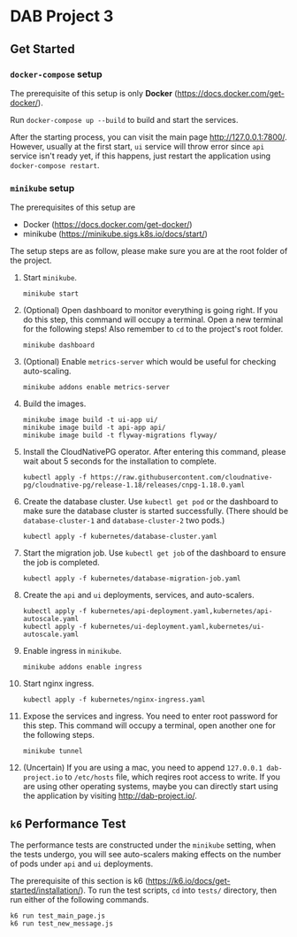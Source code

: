 # DAB Project 3

## Get Started

### `docker-compose` setup

The prerequisite of this setup is only **Docker** (https://docs.docker.com/get-docker/).

Run `docker-compose up --build` to build and start the services.

After the starting process, you can visit the main page http://127.0.0.1:7800/. However, usually at the first start, `ui` service will throw error since `api` service isn't ready yet, if this happens, just restart the application using `docker-compose restart`.

### `minikube` setup

The prerequisites of this setup are
- Docker (https://docs.docker.com/get-docker/)
- minikube (https://minikube.sigs.k8s.io/docs/start/)

The setup steps are as follow, please make sure you are at the root folder of the project.
1. Start `minikube`.
   ```
   minikube start
   ```
2. (Optional) Open dashboard to monitor everything is going right. If you do this step, this command will occupy a terminal. Open a new terminal for the following steps! Also remember to `cd` to the project's root folder.
   ```
   minikube dashboard
   ```
3. (Optional) Enable `metrics-server` which would be useful for checking auto-scaling.
   ```
   minikube addons enable metrics-server
   ```
4. Build the images.
   ```
   minikube image build -t ui-app ui/
   minikube image build -t api-app api/
   minikube image build -t flyway-migrations flyway/
   ```
5. Install the CloudNativePG operator. After entering this command, please wait about 5 seconds for the installation to complete.
   ```
   kubectl apply -f https://raw.githubusercontent.com/cloudnative-pg/cloudnative-pg/release-1.18/releases/cnpg-1.18.0.yaml
   ```
6. Create the database cluster. Use `kubectl get pod` or the dashboard to make sure the database cluster is started successfully. (There should be `database-cluster-1` and `database-cluster-2` two pods.)
   ```
   kubectl apply -f kubernetes/database-cluster.yaml
   ```
7. Start the migration job. Use `kubectl get job` of the dashboard to ensure the job is completed.
   ```
   kubectl apply -f kubernetes/database-migration-job.yaml
   ```
8. Create the `api` and `ui` deployments, services, and auto-scalers.
   ```
   kubectl apply -f kubernetes/api-deployment.yaml,kubernetes/api-autoscale.yaml
   kubectl apply -f kubernetes/ui-deployment.yaml,kubernetes/ui-autoscale.yaml
   ```
9. Enable ingress in `minikube`.
   ```
   minikube addons enable ingress
   ```
10. Start nginx ingress.
    ```
    kubectl apply -f kubernetes/nginx-ingress.yaml
    ```
11. Expose the services and ingress. You need to enter root password for this step. This command will occupy a terminal, open another one for the following steps.
    ```
    minikube tunnel
    ```
12. (Uncertain) If you are using a mac, you need to append `127.0.0.1 dab-project.io` to `/etc/hosts` file, which reqires root access to write. If you are using other operating systems, maybe you can directly start using the application by visiting http://dab-project.io/.

## `k6` Performance Test

The performance tests are constructed under the `minikube` setting, when the tests undergo, you will see auto-scalers making effects on the number of pods under `api` and `ui` deployments.

The prerequisite of this section is k6 (https://k6.io/docs/get-started/installation/). To run the test scripts, `cd` into `tests/` directory, then run either of the following commands.

```
k6 run test_main_page.js
k6 run test_new_message.js
```